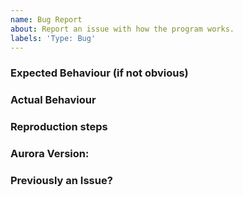 ```yaml
---
name: Bug Report
about: Report an issue with how the program works.
labels: 'Type: Bug'
---
```

<!--
Thank you for reporting your issues to us, helping to make Aurora better! :)

Please make sure you SEARCH for an issue similar to yours before submitting your issue - it might already have been answered.

If you have log files or screenshots that may help, please also attach them to the issue. The logs can be found in %APPDATA%\Aurora\Logs
Please attach them as file
-->
### Expected Behaviour (if not obvious)
<!-- Write what should be happening here or delete the section -->

### Actual Behaviour
<!-- Explain what actually happens here. -->

### Reproduction steps
<!-- If you can, please provide detailed step-by-step instructions on how to reproduce this issue. -->

### Aurora Version:
<!-- Which version of Aurora are you using that's causing the problem? (You can see this on the about page under settings) -->

### Previously an Issue?
<!-- Did the previous version of Aurora have this issue? Yes/No/Don't know -->

<!--
Once you're done, check the preview tab. You should see a nice table with your issue text.

If it all looks correct, submit the issue :) Again, thank you for your report.
-->
